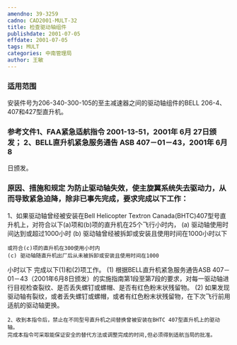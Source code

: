 ```yaml
---
amendno: 39-3259
cadno: CAD2001-MULT-32
title: 检查驱动轴组件
publishdate: 2001-07-05
effdate: 2001-07-05
tags: MULT
categories: 中南管理局
author: 王敏
---
```


### 适用范围 
安装件号为206-340-300-105的至主减速器之间的驱动轴组件的BELL 206-4、407和427型直升机。

<!--more-->
### 参考文件1、FAA紧急适航指令 2001-13-51，2001年 6月 27日颁发； 2、BELL直升机紧急服务通告 ASB 407－01－43，2001年 6月 8
日颁发。

### 原因、措施和规定 为防止驱动轴失效，使主旋翼系统失去驱动力，从而导致紧急迫降，除非已事先完成，要求完成以下工作： 
1、如果驱动轴曾经被安装在Bell Helicopter Textron Canada(BHTC)407型号直升机上，对符合以下(a)项和(b)项的直升机在25个飞行小时内， 
(a) 驱动轴使用时间达到或超过1000小时
    (b) 驱动轴曾经被拆卸或安装且使用时间在1000小时以下 

    或符合(c)项的直升机在300使用小时内 
    (c) 驱动轴随直升机出厂后从未被拆卸或安装且使用时间在1000
       
小时以下 
    完成以下(1)和(2)项工作。 
    (1) 根据BELL直升机紧急服务通告ASB 407－01－43（2001年6月8日颁发）的实施指南第1段至第7段的要求，对每一驱动轴进行目视检查裂纹、是否丢失螺钉或螺帽、是否有红色粉末状残留物。 
    (2) 如果发现驱动轴有裂纹，或者丢失螺钉或螺帽，或者有红色粉末状残留物，在下次飞行前用适航的驱动轴更换。 

    2、收到本指令后，禁止在不同型号直升机之间替换曾被安装在BHTC 407型直升机上的驱动轴。 
    完成本指令可采取能保证安全的替代方法或调整完成的时间,但必须得到适航当局的批准。
